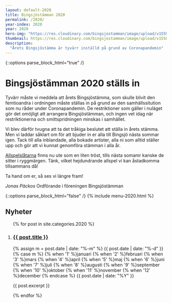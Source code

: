 ```yaml
---
layout: default-2020
title: Bingsjöstämman 2020
permalink: /2020/
year-index: 2020
year: 2020
hero-img: "https://res.cloudinary.com/bingsjostamman/image/upload/v1559022830/hero-2019_mgzjjl.jpg"
thumbnail: https://res.cloudinary.com/bingsjostamman/image/upload/v1558991223/programblad-2019_share_l3hgfh.jpg
description:
  "Årets Bingsjöstämma är tyvärr inställd på grund av Coronapandemin"
---
```



{::options parse_block_html="true" /}
<div class="glacier">

# Bingsjöstämman 2020 ställs in

Tyvärr måste vi meddela att årets Bingsjöstämma, som skulle blivit den femtioandra i ordningen måste ställas in på grund av den samhällssitution som nu råder under Coronapandemin. De restriktioner som gäller i nuläget gör det omöjligt att arrangera Bingsjöstämman, och ingen vet idag när restriktionerna och smittspridningen minskas i samhället.

Vi blev därför tvugna att ta det tråkiga beslutet att ställa in årets stämma. Men vi laddar såklart om för att bjuder in er alla till Bingsjö nästa sommar igen. Tack till alla inblandade, alla bokade artister, alla ni som alltid ställer upp och gör att vi kunnat genomföra stämman i alla år.

[Allspelslåtarna](/2020/allspel/) finns nu ute som en liten tröst, tills nästa somamr kanske de sitter i ryggmärgen. Tänk, vilket hejdundrande allspel vi kan åstadkomma tillsammans då!

Ta hand om er, så ses vi längre fram!

_Jonas Päckos_
Ordförande i föreningen Bingsjöstämman

{::options parse_block_html="false" /}
{% include menu-2020.html %}

</div>



<div class="ocean">
<div class="ocean__inner">

<h2>Nyheter</h2>

<ol class="posts">

{% for post in site.categories.2020 %}

  <li class="post">
    <h3><a href="{{ post.url }}">{{ post.title }}</a></h3>
    <p class="meta">
      <time datetime="{{post.date | date: "%Y-%m-%d"}}">
        {% assign m = post.date | date: "%-m" %}
        {{ post.date | date: "%-d" }}
        {% case m %}
          {% when '1' %}januari
          {% when '2' %}februari
          {% when '3' %}mars
          {% when '4' %}april
          {% when '5' %}maj
          {% when '6' %}juni
          {% when '7' %}juli
          {% when '8' %}augusti
          {% when '9' %}september
          {% when '10' %}oktober
          {% when '11' %}november
          {% when '12' %}december
        {% endcase %}
        {{ post.date | date: "%Y" }}
      </time>
    </p>
    <div class="content">
      {{ post.excerpt }}
    </div>
  </li>

{% endfor %}

</ol>

</div>
</div>
